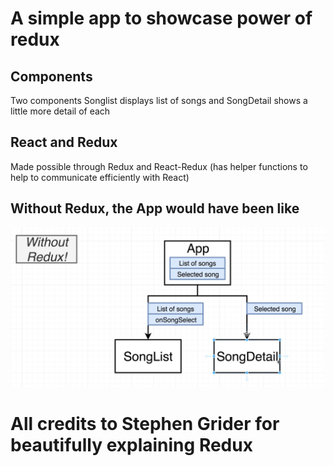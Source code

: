 # A simple app to showcase power of redux

## Components

Two components Songlist displays list of songs and SongDetail shows a little more detail of each

## React and Redux

Made possible through Redux and React-Redux (has helper functions to help to communicate efficiently with React)

## Without Redux, the App would have been like 
![Without Redux- The App would look like](/public/withoutRedux.png)








#  All credits to Stephen Grider for beautifully explaining Redux
